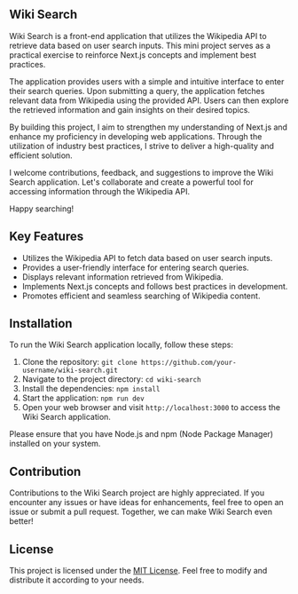 ## Wiki Search

Wiki Search is a front-end application that utilizes the Wikipedia API to retrieve data based on user search inputs. This mini project serves as a practical exercise to reinforce Next.js concepts and implement best practices.

The application provides users with a simple and intuitive interface to enter their search queries. Upon submitting a query, the application fetches relevant data from Wikipedia using the provided API. Users can then explore the retrieved information and gain insights on their desired topics.

By building this project, I aim to strengthen my understanding of Next.js and enhance my proficiency in developing web applications. Through the utilization of industry best practices, I strive to deliver a high-quality and efficient solution.

I welcome contributions, feedback, and suggestions to improve the Wiki Search application. Let's collaborate and create a powerful tool for accessing information through the Wikipedia API.

Happy searching!

## Key Features

- Utilizes the Wikipedia API to fetch data based on user search inputs.
- Provides a user-friendly interface for entering search queries.
- Displays relevant information retrieved from Wikipedia.
- Implements Next.js concepts and follows best practices in development.
- Promotes efficient and seamless searching of Wikipedia content.

## Installation

To run the Wiki Search application locally, follow these steps:

1. Clone the repository: `git clone https://github.com/your-username/wiki-search.git`
2. Navigate to the project directory: `cd wiki-search`
3. Install the dependencies: `npm install`
4. Start the application: `npm run dev`
5. Open your web browser and visit `http://localhost:3000` to access the Wiki Search application.

Please ensure that you have Node.js and npm (Node Package Manager) installed on your system.

## Contribution

Contributions to the Wiki Search project are highly appreciated. If you encounter any issues or have ideas for enhancements, feel free to open an issue or submit a pull request. Together, we can make Wiki Search even better!

## License

This project is licensed under the [MIT License](LICENSE). Feel free to modify and distribute it according to your needs.
